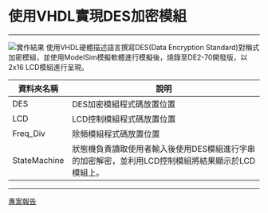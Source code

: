 # 使用VHDL實現DES加密模組 #
---
![實作結果](demo.jpg)
使用VHDL硬體描述語言撰寫DES(Data Encryption Standard)對稱式加密模組，並使用ModelSim模擬軟體進行模擬後，燒錄至DE2-70開發版，以2x16 LCD模組進行呈現。

| 資料夾名稱 | 說明 |
| ---- | ---- |
| DES | DES加密模組程式碼放置位置 |
| LCD | LCD控制模組程式碼放置位置 |
| Freq_Div | 除頻模組程式碼放置位置 |
| StateMachine | 狀態機負責讀取使用者輸入後使用DES模組進行字串的加密解密，並利用LCD控制模組將結果顯示於LCD模組上。 |
---
[專案報告](https://github.com/TH04e22/VHDL_DES_Moduel/blob/master/%E6%9C%9F%E6%9C%AB%E5%A0%B1%E5%91%8A_0551076_%E9%BB%83%E6%B3%B0%E6%BA%90.docx)